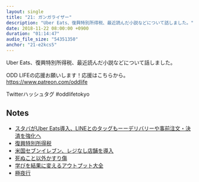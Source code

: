 ```yaml
---
layout: single
title: "21: ガンガライザー"
description: "Uber Eats、復興特別所得税、最近読んだ小説などについて話しました。"
date: 2018-11-22 08:00:00 +0900
duration: "01:14:47"
audio_file_size: "54351350"
anchor: "21-e2kcs5"
---
```

Uber Eats、復興特別所得税、最近読んだ小説などについて話しました。

ODD LIFEの応援お願いします！応援はこちらから。
https://www.patreon.com/oddlife

Twitterハッシュタグ #oddlifetokyo

## Notes
- [スタバがUber Eats導入、LINEとのタッグもーーデリバリーや事前注文・決済を強化へ](https://jp.techcrunch.com/2018/11/08/starbucks-uber-eats-line/)
- [復興特別所得税](https://www.nta.go.jp/publication/pamph/shotoku/fukko_tokubetsu/index.htm)
- [米国セブンイレブン、レジなし店舗を導入](https://jp.techcrunch.com/2018/11/06/2018-11-05-7-eleven-is-bringing-cashier-less-payments-to-its-stores/)
- [死ぬこと以外かすり傷](https://www.amazon.co.jp/dp/B07G11624W/)
- [学びを結果に変えるアウトプット大全](https://www.amazon.co.jp/dp/B07FZWZPDS/)
- [極夜行](https://www.amazon.co.jp/dp/B079LWHKYB/)
